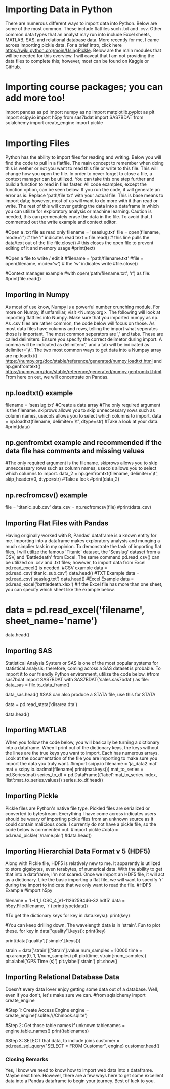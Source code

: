 # Importing Data in Python

There are numerous different ways to import data into Python. Below are some of the most common. These include flatfiles such .txt and .csv. Other common data types that an analyst may run into include Excel sheets, MATLAB, SAS, and relational database data. More recently for me, I came across importing pickle data. For a brief intro, click here <https://wiki.python.org/moin/UsingPickle>. Below are the main modules that will be needed for this overview. I will caveat that I am not providing the data files to complete this; however, most can be found on Kaggle or GitHub.
# Importing course packages; you can add more too!

import pandas as pd
import numpy as np
import matplotlib.pyplot as plt
import scipy.io
import h5py
from sas7bdat import SAS7BDAT
from sqlalchemy import create_engine
import pickle
# Importing Files

Python has the ability to import files for reading and writing. Below you will find the code to pull in a flatfile. The main concept to remember when doing this is wether or not you want to read this file or write to this file. This will change how you open the file. In order to never forget to close a file, a context manager can be utilized. You can take this one step further and build a function to read in files faster. All code examples, except the function option, can be seen below. If you run the code, it will generate an error as is. Replace 'path/file.txt' with your actual file. This is base means to import data; however, most of us will want to do more with it than read or write. The rest of this will cover getting the data into a dataframe in which you can utilize for exploratory analysis or machine learning. Caution is needed, this can permenately erase the data in the file. To avoid that, I commented out the write example and context editor.

#Open a .txt file as read only
filename = 'seaslug.txt'
file = open(filename, mode='r') # the 'r' indicates read
text = file.read() # this line pulls the data/text out of the file
file.close() # this closes the open file to prevent editing of it and memory usage
#print(text)

#Open a file to write / edit it
#filename = 'path/filename.txt'
#file = open(filename, mode='w') # the 'w' indicates write
#file.close()

#Context manager example
#with open('path/filename.txt', 'r') as file:
    #print(file.read())
## Importing in Numpy

As most of use know, Numpy is a powerful number crunching module. For more on Numpy, if unfamiliar, visit <Numpy.org>. The following will look at importing flatfiles into Numpy. Make sure that you imported numpy as np. As .csv files are rather common, the code below will focus on those. As most data files have columns and rows, telling the import what seperates those is important. The most common seperators are ',' and tabs. These are called delimiters. Ensure you specify the correct delimetor during import. A comma will be indicated as delimiter=',' and a tab will be indicated as delimiter='\t'. The two most common ways to get data into a Numpay array are np.loadtxt() <https://numpy.org/doc/stable/reference/generated/numpy.loadtxt.html> and np.genfromtext() <https://numpy.org/doc/stable/reference/generated/numpy.genfromtxt.html>. From here on out, we will concentrate on Pandas.
## np.loadtxt() example
filename = 'seaslug.txt'
#Create a data array
#The only required argument is the filename. skiprows allows you to skip unneccessary rows such as column names, usecols allows you to select which columns to import.
data = np.loadtxt(filename, delimiter='\t', dtype=str)
#Take a look at your data.
#print(data)

## np.genfromtxt example and recommended if the data file has comments and missing values
#The only required argument is the filename. skiprows allows you to skip unneccessary rows such as column names, usecols allows you to select which columns to import.
data_2 = np.genfromtxt(filename, delimiter='\t', skip_header=0, dtype=str)
#Take a look
#print(data_2)

## np.recfromcsv() example
file = 'titanic_sub.csv'
data_csv = np.recfromcsv(file)
#print(data_csv)
## Importing Flat Files with Pandas

Having originally worked with R, Pandas' dataframe is a known entity for me. Importing into a dataframe makes exploratory analysis and munging a much simplier task in my opinion. To demonstrate the task of importing flat files, I will utilize the famous 'Titanic' dataset, the 'Seaslug' dataset from a CSV, and 'Battledeath' from Excel. The same command pd.read_csv() can be utilized on .csv and .txt files; however, to import data from Excel pd.read_excel() is needed. 
#CSV example
data = pd.read_csv('titanic_sub.csv')
data.head()
#TXT Example
data = pd.read_csv('seaslug.txt')
data.head()
#Excel Example
data = pd.read_excel('battledeath.xlsx')
#If the Excel file has more than one sheet, you can specify which sheet like the example below.
# data = pd.read_excel('filename', sheet_name='name')
data.head()
## Importing SAS

Statistical Analysis System or SAS is one of the most popular systems for statistical analysis; therefore, coming across a SAS dataset is probable. To import it to our friendly Python environment, utilize the code below.
#from sas7bdat import SAS7BDAT
with SAS7BDAT('sales.sas7bdat') as file:
    data_sas = file.to_data_frame()
    
data_sas.head()
#SAS can also produce a STATA file, use this for STATA

data = pd.read_stata('disarea.dta')

data.head()
## Importing MATLAB

When you follow the code below, you will basically be turning a dictionary into a dataframe. When I print out of the dictionary keys, the keys without the lines are the true keys you want to import. Each has numerous arrays. Look at the documentation of the file you are importing to make sure you import the data you truly want.
#import scipy.io
filename = 'ja_data2.mat'
mat = scipy.io.loadmat(filename)
print(mat.keys())
mat_to_series = pd.Series(mat)
series_to_df = pd.DataFrame({'label':mat_to_series.index, 'list':mat_to_series.values})
series_to_df.head()

## Importing Pickle

Pickle files are Python's native file type. Pickled files are serialized or converted to bytestream. Everything I have come across indicates users should be weary of importing pickle files from an unknown source as it could contain malicious code. I currently do not have a pickle file, so the code below is commented out.
#import pickle
#data = pd.read_pickle('./name.pkl')
#data.head()
## Importing Hierarchial Data Format v 5 (HDF5)

Along with Pickle file, HDF5 is relatively new to me. It apparently is utilized to store gigabytes, even terabytes, of numerical data. With the ability to get that into a dataframe, I'm not scared. Once we import an HDF5 file, it will act as a dictionary. Like the basic importing a flat file, we will want to specify 'r' during the import to indicate that we only want to read the file.
#HDF5 Example
#import h5py

filename = 'L-L1_LOSC_4_V1-1126259446-32.hdf5'
data = h5py.File(filename, 'r')
print(type(data))

#To get the dictionary keys
for key in data.keys():
    print(key)
    
#You can keep drilling down. The wavelength data is in 'strain'. Fun to plot these.
for key in data['quality'].keys():
    print(key)
    
print(data['quality']['simple'].keys())

strain = data['strain']['Strain'].value
num_samples = 10000
time = np.arange(0, 1, 1/num_samples)
plt.plot(time, strain[:num_samples])
plt.xlabel('GPS Time (s)')
plt.ylabel('strain')
plt.show()
## Importing Relational Database Data

Doesn't every data lover enjoy getting some data out of a database. Well, even if you don't, let's make sure we can.
#from sqlalchemy import create_engine

#Step 1: Create Access Engine
engine = create_engine('sqlite:///Chinook.sqlite')

#Step 2: Get those table names if unknown
tablenames = engine.table_names()
print(tablenames)

#Step 3: SELECT that data, to include joins
customer = pd.read_sql_query("SELECT * FROM Customer", engine)
customer.head()
### Closing Remarks

Yes, I know we need to know how to import web data into a dataframe. Maybe next time. However, there are a few ways here to get some excellent data into a Pandas dataframe to begin your journey. Best of luck to you.
